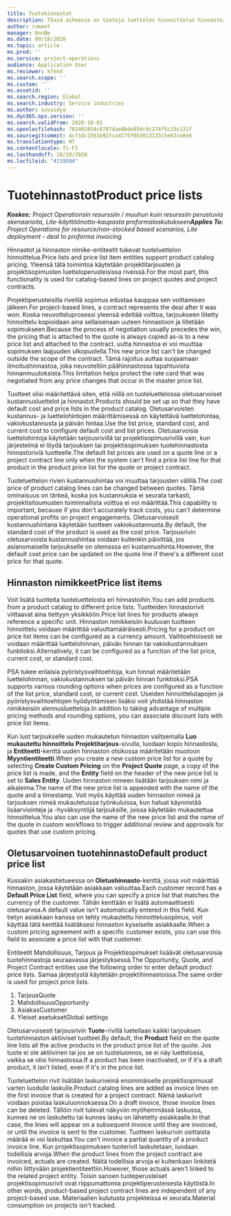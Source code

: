 ```yaml
---
title: Tuotehinnastot
description: Tässä aiheessa on tietoja luettelon hinnoittelun hinnastoista, joita käytetään projektitarjouksissa ja sopimuksissa.
author: rumant
manager: AnnBe
ms.date: 09/18/2020
ms.topic: article
ms.prod: ''
ms.service: project-operations
audience: Application User
ms.reviewer: kfend
ms.search.scope: ''
ms.custom: ''
ms.assetid: ''
ms.search.region: Global
ms.search.industry: Service industries
ms.author: suvaidya
ms.dyn365.ops.version: ''
ms.search.validFrom: 2020-10-01
ms.openlocfilehash: 702402854c0787dae0bde854c9c274f5c23c131f
ms.sourcegitcommit: 4cf1dc1561b92fca4175f0b3813133c5e63ce8e6
ms.translationtype: HT
ms.contentlocale: fi-FI
ms.lasthandoff: 10/28/2020
ms.locfileid: "4119594"
---
```

# <a name="product-price-lists"></a><span data-ttu-id="29bd2-103">Tuotehinnastot</span><span class="sxs-lookup"><span data-stu-id="29bd2-103">Product price lists</span></span>

<span data-ttu-id="29bd2-104">_**Koskee:** Project Operationsin resurssiin / muuhun kuin resurssiin perustuvia skenaarioita, Lite-käyttöönotto-kaupasta proformalaskutukseen_</span><span class="sxs-lookup"><span data-stu-id="29bd2-104">_**Applies To:** Project Operations for resource/non-stocked based scenarios, Lite deployment - deal to proforma invoicing_</span></span>

<span data-ttu-id="29bd2-105">Hinnastot ja hinnaston nimike-entiteetit tukevat tuoteluettelon hinnoittelua.</span><span class="sxs-lookup"><span data-stu-id="29bd2-105">Price lists and price list item entities support product catalog pricing.</span></span> <span data-ttu-id="29bd2-106">Yleensä tätä toimintoa käytetään projektitarjousten ja projektisopimusten luetteloperusteisissa riveissä.</span><span class="sxs-lookup"><span data-stu-id="29bd2-106">For the most part, this functionality is used for catalog-based lines on project quotes and project contracts.</span></span>

<span data-ttu-id="29bd2-107">Projektiperusteisilla riveillä sopimus edustaa kauppaa sen voittamisen jälkeen.</span><span class="sxs-lookup"><span data-stu-id="29bd2-107">For project-based lines, a contract represents the deal after it was won.</span></span> <span data-ttu-id="29bd2-108">Koska neuvotteluprosessi yleensä edeltää voittoa, tarjoukseen liitetty hinnoittelu kopioidaan aina sellaisenaan uuteen hinnastoon ja liitetään sopimukseen.</span><span class="sxs-lookup"><span data-stu-id="29bd2-108">Because the process of negotiation usually precedes the win, the pricing that is attached to the quote is always copied as-is to a new price list and attached to the contract.</span></span> <span data-ttu-id="29bd2-109">uutta hinnastoa ei voi muuttaa sopimuksen laajuuden ulkopuolella.</span><span class="sxs-lookup"><span data-stu-id="29bd2-109">This new price list can't be changed outside the scope of the contract.</span></span> <span data-ttu-id="29bd2-110">Tämä rajoitus auttaa suojaamaan ilmoitushinnastoa, joka neuvoteltiin päähinnastossa tapahtuvista hinnanmuutoksista.</span><span class="sxs-lookup"><span data-stu-id="29bd2-110">This limitation helps protect the rate card that was negotiated from any price changes that occur in the master price list.</span></span>

<span data-ttu-id="29bd2-111">Tuotteet olisi määritettävä siten, että niillä on tuoteluettelossa oletusarvoiset kustannusluettelot ja hinnastot.</span><span class="sxs-lookup"><span data-stu-id="29bd2-111">Products should be set up so that they have default cost and price lists in the product catalog.</span></span> <span data-ttu-id="29bd2-112">Oletusarvoisten kustannus- ja luettelohintojen määrittämisessä on käytettävä luettelohintaa, vakiokustannusta ja päivän hintaa.</span><span class="sxs-lookup"><span data-stu-id="29bd2-112">Use the list price, standard cost, and current cost to configure default cost and list prices.</span></span> <span data-ttu-id="29bd2-113">Oletusarvoisia luettelohintoja käytetään tarjousrivillä tai projektisopimusrivillä vain, kun järjestelmä ei löydä tarjouksen tai projektisopimuksen tuotehinnastosta hinnastoriviä tuotteelle.</span><span class="sxs-lookup"><span data-stu-id="29bd2-113">The default list prices are used on a quote line or a project contract line only when the system can't find a price list line for that product in the product price list for the quote or project contract.</span></span>

<span data-ttu-id="29bd2-114">Tuoteluettelon rivien kustannushintaa voi muuttaa tarjousten välillä.</span><span class="sxs-lookup"><span data-stu-id="29bd2-114">The cost price of product catalog lines can be changed between quotes.</span></span> <span data-ttu-id="29bd2-115">Tämä ominaisuus on tärkeä, koska jos kustannuksia ei seurata tarkasti, projektisitoumusten toiminnallista voittoa ei voi määrittää.</span><span class="sxs-lookup"><span data-stu-id="29bd2-115">This capability is important, because if you don't accurately track costs, you can't determine operational profits on project engagements.</span></span> <span data-ttu-id="29bd2-116">Oletusarvoisesti kustannushintana käytetään tuotteen vakiokustannusta.</span><span class="sxs-lookup"><span data-stu-id="29bd2-116">By default, the standard cost of the product is used as the cost price.</span></span> <span data-ttu-id="29bd2-117">Tarjousrivin oletusarvoista kustannushintaa voidaan kuitenkin päivittää, jos asianomaiselle tarjoukselle on olemassa eri kustannushinta.</span><span class="sxs-lookup"><span data-stu-id="29bd2-117">However, the default cost price can be updated on the quote line if there's a different cost price for that quote.</span></span>

## <a name="price-list-items"></a><span data-ttu-id="29bd2-118">Hinnaston nimikkeet</span><span class="sxs-lookup"><span data-stu-id="29bd2-118">Price list items</span></span>

<span data-ttu-id="29bd2-119">Voit lisätä tuotteita tuoteluettelosta eri hinnastoihin.</span><span class="sxs-lookup"><span data-stu-id="29bd2-119">You can add products from a product catalog to different price lists.</span></span> <span data-ttu-id="29bd2-120">Tuotteiden hinnastorivit viittaavat aina tiettyyn yksikköön.</span><span class="sxs-lookup"><span data-stu-id="29bd2-120">Price list lines for products always reference a specific unit.</span></span> <span data-ttu-id="29bd2-121">Hinnaston nimikkeisiin kuuluvan tuotteen hinnoittelu voidaan määrittää valuuttamääräisesti.</span><span class="sxs-lookup"><span data-stu-id="29bd2-121">Pricing for a product on price list items can be configured as a currency amount.</span></span> <span data-ttu-id="29bd2-122">Vaihtoehtoisesti se voidaan määrittää luettelohinnan, päivän hinnan tai vakiokustannuksen funktioksi.</span><span class="sxs-lookup"><span data-stu-id="29bd2-122">Alternatively, it can be configured as a function of the list price, current cost, or standard cost.</span></span>

<span data-ttu-id="29bd2-123">PSA tukee erilaisia pyöristysvaihtoehtoja, kun hinnat määritetään luettelohinnan, vakiokustannuksen tai päivän hinnan funktioksi.</span><span class="sxs-lookup"><span data-stu-id="29bd2-123">PSA supports various rounding options when prices are configured as a function of the list price, standard cost, or current cost.</span></span> <span data-ttu-id="29bd2-124">Useiden hinnoittelutapojen ja pyöristysvaihtoehtojen hyödyntämisen lisäksi voit yhdistää hinnaston nimikkeisiin alennusluetteloja.</span><span class="sxs-lookup"><span data-stu-id="29bd2-124">In addition to taking advantage of multiple pricing methods and rounding options, you can associate discount lists with price list items.</span></span> 

<span data-ttu-id="29bd2-125">Kun luot tarjoukselle uuden mukautetun hinnaston valitsemalla **Luo mukautettu hinnoittelu** **Projektitarjous**-sivulla, luodaan kopio hinnastosta, ja **Entiteetti**-kenttä uuden hinnaston otsikossa määritetään muotoon **Myyntientiteetti**.</span><span class="sxs-lookup"><span data-stu-id="29bd2-125">When you create a new custom price list for a quote by selecting **Create Custom Pricing** on the **Project Quote** page, a copy of the price list is made, and the **Entity** field on the header of the new price list is set to **Sales Entity**.</span></span> <span data-ttu-id="29bd2-126">Uuden hinnaston nimeen lisätään tarjouksen nimi ja aikaleima.</span><span class="sxs-lookup"><span data-stu-id="29bd2-126">The name of the new price list is appended with the name of the quote and a timestamp.</span></span> <span data-ttu-id="29bd2-127">Voit myös käyttää uuden hinnaston nimeä ja tarjouksen nimeä mukautetuissa työnkuluissa, kun haluat käynnistää lisäarviointeja ja -hyväksyntöjä tarjouksille, joissa käytetään mukautettua hinnoittelua.</span><span class="sxs-lookup"><span data-stu-id="29bd2-127">You also can use the name of the new price list and the name of the quote in custom workflows to trigger additional review and approvals for quotes that use custom pricing.</span></span>

 
## <a name="default-product-price-list"></a><span data-ttu-id="29bd2-128">Oletusarvoinen tuotehinnasto</span><span class="sxs-lookup"><span data-stu-id="29bd2-128">Default product price list</span></span>
<span data-ttu-id="29bd2-129">Kussakin asiakastietueessa on **Oletushinnasto**-kenttä, jossa voit määrittää hinnaston, jossa käytetään asiakkaan valuuttaa.</span><span class="sxs-lookup"><span data-stu-id="29bd2-129">Each customer record has a **Default Price List** field, where you can specify a price list that matches the currency of the customer.</span></span> <span data-ttu-id="29bd2-130">Tähän kenttään ei lisätä automaattisesti oletusarvoa.</span><span class="sxs-lookup"><span data-stu-id="29bd2-130">A default value isn't automatically entered in this field.</span></span> <span data-ttu-id="29bd2-131">Kun tietyn asiakkaan kanssa on tehty mukautettu hinnoittelusopimus, voit käyttää tätä kenttää lisätäksesi hinnaston kyseiselle asiakkaalle.</span><span class="sxs-lookup"><span data-stu-id="29bd2-131">When a custom pricing agreement with a specific customer exists, you can use this field to associate a price list with that customer.</span></span>

<span data-ttu-id="29bd2-132">Entiteetit Mahdollisuus, Tarjous ja Projektisopimukset lisäävät oletusarvoisia tuotehinnastoja seuraavassa järjestyksessä.</span><span class="sxs-lookup"><span data-stu-id="29bd2-132">The Opportunity, Quote, and Project Contract entities use the following order to enter default product price lists.</span></span> <span data-ttu-id="29bd2-133">Samaa järjestystä käytetään projektihinnastoissa.</span><span class="sxs-lookup"><span data-stu-id="29bd2-133">The same order is used for project price lists.</span></span>

1.  <span data-ttu-id="29bd2-134">Tarjous</span><span class="sxs-lookup"><span data-stu-id="29bd2-134">Quote</span></span>
2.  <span data-ttu-id="29bd2-135">Mahdollisuus</span><span class="sxs-lookup"><span data-stu-id="29bd2-135">Opportunity</span></span>
3.  <span data-ttu-id="29bd2-136">Asiakas</span><span class="sxs-lookup"><span data-stu-id="29bd2-136">Customer</span></span>
4.  <span data-ttu-id="29bd2-137">Yleiset asetukset</span><span class="sxs-lookup"><span data-stu-id="29bd2-137">Global settings</span></span> 

<span data-ttu-id="29bd2-138">Oletusarvoisesti tarjousrivin **Tuote**-rivillä luetellaan kaikki tarjouksen tuotehinnaston aktiiviset tuotteet.</span><span class="sxs-lookup"><span data-stu-id="29bd2-138">By default, the **Product** field on the quote line lists all the active products in the product price list of the quote.</span></span> <span data-ttu-id="29bd2-139">Jos tuote ei ole aktiivinen tai jos se on tuoteluonnos, se ei näy luettelossa, vaikka se olisi hinnastossa.</span><span class="sxs-lookup"><span data-stu-id="29bd2-139">If a product has been inactivated, or if it's a draft product, it isn't listed, even if it's in the price list.</span></span> 

<span data-ttu-id="29bd2-140">Tuoteluettelon rivit lisätään laskuriveinä ensimmäiselle projektisopimusat varten luodulle laskulle.</span><span class="sxs-lookup"><span data-stu-id="29bd2-140">Product catalog lines are added as invoice lines on the first invoice that is created for a project contract.</span></span> <span data-ttu-id="29bd2-141">Nämä laskurivit voidaan poistaa laskuluonnoksessa.</span><span class="sxs-lookup"><span data-stu-id="29bd2-141">On a draft invoice, those invoice lines can be deleted.</span></span> <span data-ttu-id="29bd2-142">Tällöin rivit tulevat näkyviin myöhemmässä laskussa, kunnes ne on laskutettu tai kunnes lasku on lähetetty asiakkaalle.</span><span class="sxs-lookup"><span data-stu-id="29bd2-142">In that case, the lines will appear on a subsequent invoice until they are invoiced, or until the invoice is sent to the customer.</span></span> <span data-ttu-id="29bd2-143">Tuotteen laskurivin osittaista määrää ei voi laskuttaa.</span><span class="sxs-lookup"><span data-stu-id="29bd2-143">You can't invoice a partial quantity of a product invoice line.</span></span> <span data-ttu-id="29bd2-144">Kun projektisopimuksen tuoterivit laskutetaan, luodaan todellisia arvoja.</span><span class="sxs-lookup"><span data-stu-id="29bd2-144">When the product lines from the project contract are invoiced, actuals are created.</span></span> <span data-ttu-id="29bd2-145">Näitä todellisia arvoja ei kuitenkaan linkitetä niihin liittyvään projektientiteettiin.</span><span class="sxs-lookup"><span data-stu-id="29bd2-145">However, those actuals aren't linked to the related project entity.</span></span> <span data-ttu-id="29bd2-146">Toisin sanoen tuoteperusteiset projektisopimusrivit ovat riippumattomia projektiperusteisesta käytöstä.</span><span class="sxs-lookup"><span data-stu-id="29bd2-146">In other words, product-based project contract lines are independent of any project-based use.</span></span> <span data-ttu-id="29bd2-147">Materiaalien kulutusta projekteissa ei seurata.</span><span class="sxs-lookup"><span data-stu-id="29bd2-147">Material consumption on projects isn't tracked.</span></span>
